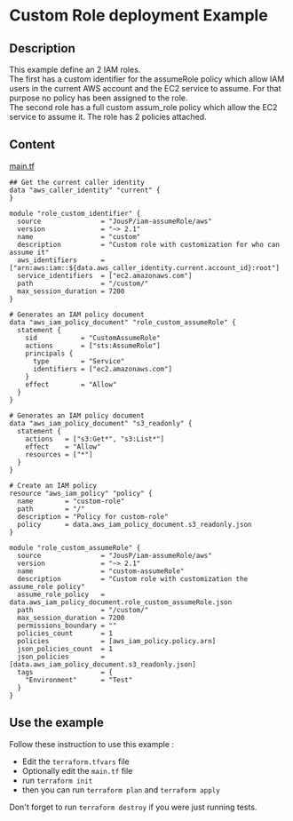 # Custom Role deployment Example
## Description
This example define an 2 IAM roles.  
The first has a custom identifier for the assumeRole policy which allow IAM users in the current AWS account and the EC2 service to assume. For that purpose no policy has been assigned to the role.  
The second role has a full custom assum_role policy which allow the EC2 service to assume it. The role has 2 policies attached.  

## Content
[main.tf](main.tf)
```
## Get the current caller identity
data "aws_caller_identity" "current" {
}

module "role_custom_identifier" {
  source               = "JousP/iam-assumeRole/aws"
  version              = "~> 2.1"
  name                 = "custom"
  description          = "Custom role with customization for who can assume it"
  aws_identifiers      = ["arn:aws:iam::${data.aws_caller_identity.current.account_id}:root"]
  service_identifiers  = ["ec2.amazonaws.com"]
  path                 = "/custom/"
  max_session_duration = 7200
}

# Generates an IAM policy document
data "aws_iam_policy_document" "role_custom_assumeRole" {
  statement {
    sid           = "CustomAssumeRole"
    actions       = ["sts:AssumeRole"]
    principals {
      type        = "Service"
      identifiers = ["ec2.amazonaws.com"]
    }
    effect        = "Allow"
  }
}

# Generates an IAM policy document
data "aws_iam_policy_document" "s3_readonly" {
  statement {
    actions   = ["s3:Get*", "s3:List*"]
    effect    = "Allow"
    resources = ["*"]
  }
}

# Create an IAM policy
resource "aws_iam_policy" "policy" {
  name        = "custom-role"
  path        = "/"
  description = "Policy for custom-role"
  policy      = data.aws_iam_policy_document.s3_readonly.json
}

module "role_custom_assumeRole" {
  source               = "JousP/iam-assumeRole/aws"
  version              = "~> 2.1"
  name                 = "custom-assumeRole"
  description          = "Custom role with customization the assume_role policy"
  assume_role_policy   = data.aws_iam_policy_document.role_custom_assumeRole.json
  path                 = "/custom/"
  max_session_duration = 7200
  permissions_boundary = ""
  policies_count       = 1
  policies             = [aws_iam_policy.policy.arn]
  json_policies_count  = 1
  json_policies        = [data.aws_iam_policy_document.s3_readonly.json]
  tags                 = {
    "Environment"      = "Test"
  }
}

```

## Use the example
Follow these instruction to use this example :  
- Edit the `terraform.tfvars` file
- Optionally edit the `main.tf` file
- run `terraform init`
- then you can run `terraform plan` and `terraform apply`

Don't forget to run `terraform destroy` if you were just running tests.